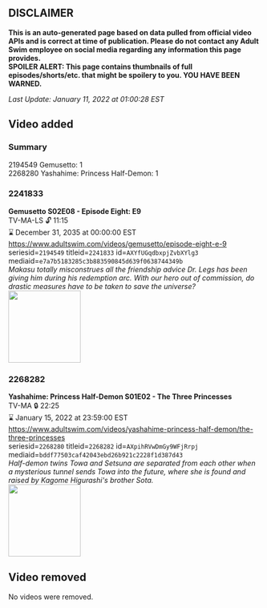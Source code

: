 ## DISCLAIMER
**This is an auto-generated page based on data pulled from official video APIs and is correct at time of publication. Please do not contact any Adult Swim employee on social media regarding any information this page provides.**  
**SPOILER ALERT: This page contains thumbnails of full episodes/shorts/etc. that might be spoilery to you. YOU HAVE BEEN WARNED.**  

_Last Update: January 11, 2022 at 01:00:28 EST_
## Video added
### Summary
2194549 Gemusetto: 1  
2268280 Yashahime: Princess Half-Demon: 1  
### 2241833
**Gemusetto S02E08 - Episode Eight: E9**  
TV-MA-LS 🔓 11:15  
⌛ December 31, 2035 at 00:00:00 EST  
https://www.adultswim.com/videos/gemusetto/episode-eight-e-9  
seriesid=`2194549` titleid=`2241833` id=`AXYfUGqdbxpjZvbXYlg3` mediaid=`e7a7b5183285c3b883590845d639f0638744349b`  
_Makasu totally misconstrues all the friendship advice Dr. Legs has been giving him during his redemption arc. With our hero out of commission, do drastic measures have to be taken to save the universe?_  
<a href="https://media.cdn.adultswim.com/uploads/20201201/thumbnails/2_201211218485-GSMP_208.jpg"><img src="https://media.cdn.adultswim.com/uploads/20201201/thumbnails/2_201211218485-GSMP_208.jpg" height="144px" /></a>
### 2268282
**Yashahime: Princess Half-Demon S01E02 - The Three Princesses**  
TV-MA 🔒 22:25  
⌛ January 15, 2022 at 23:59:00 EST  
https://www.adultswim.com/videos/yashahime-princess-half-demon/the-three-princesses  
seriesid=`2268280` titleid=`2268282` id=`AXpihRVwDmGy9WFjRrpj` mediaid=`bddf77503caf42043ebd26b921c2228f1d387d43`  
_Half-demon twins Towa and Setsuna are separated from each other when a mysterious tunnel sends Towa into the future, where she is found and raised by Kagome Higurashi's brother Sota._  
<a href="https://media.cdn.adultswim.com/uploads/20210701/thumbnails/2_21711450353-YashahimePrincessHalfDemon_102_TheThreePrincesses.png"><img src="https://media.cdn.adultswim.com/uploads/20210701/thumbnails/2_21711450353-YashahimePrincessHalfDemon_102_TheThreePrincesses.png" height="144px" /></a>
## Video removed
No videos were removed.  
